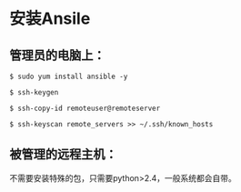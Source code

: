 # 安装Ansile


## 管理员的电脑上：



```$ sudo yum install ansible -y ```

```$ ssh-keygen ```

```$ ssh-copy-id remoteuser@remoteserver ```

```$ ssh-keyscan remote_servers >> ~/.ssh/known_hosts```


## 被管理的远程主机：



不需要安装特殊的包，只需要python>2.4，一般系统都会自带。